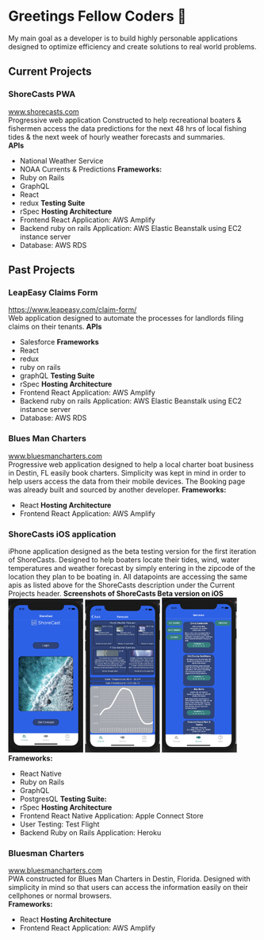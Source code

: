 # Greetings Fellow Coders 👋
My main goal as a developer is to build highly personable applications designed to optimize efficiency and create solutions to real world problems. </br>
## Current Projects 
### ShoreCasts PWA 
www.shorecasts.com </br>
Progressive web application Constructed to help recreational boaters & fishermen access the data predictions for the next 48 hrs of local fishing tides & the next week of hourly weather forecasts and summaries.</br>
**APIs**
- National Weather Service
- NOAA Currents & Predictions
**Frameworks:** </br>
- Ruby on Rails
- GraphQL
- React
- redux
**Testing Suite** </br>
- rSpec
**Hosting Architecture** </br>
- Frontend React Application: AWS Amplify
- Backend ruby on rails Application: AWS Elastic Beanstalk using EC2 instance server
- Database: AWS RDS
## Past Projects
### LeapEasy Claims Form
https://www.leapeasy.com/claim-form/ </br>
Web application designed to automate the processes for landlords filing claims on their tenants.
**APIs**
- Salesforce
**Frameworks**
- React
- redux
- ruby on rails
- graphQL
**Testing Suite**
- rSpec
**Hosting Architecture**
- Frontend React Application: AWS Amplify
- Backend ruby on rails Application: AWS Elastic Beanstalk using EC2 instance server
- Database: AWS RDS

### Blues Man Charters
www.bluesmancharters.com </br>
Progressive web application designed to help a local charter boat business in Destin, FL easily book charters. Simplicity was kept in mind in order to help users access the data from their mobile devices. The Booking page was already built and sourced by another developer. 
**Frameworks:**
- React 
**Hosting Architecture**
- Frontend React Application: AWS Amplify
### ShoreCasts iOS application</br>
iPhone application designed as the beta testing version for the first iteration of ShoreCasts. Designed to help boaters locate their tides, wind, water temperatures and weather forecast by simply entering in the zipcode of the location they plan to be boating in. All datapoints are accessing the same apis as listed above for the ShoreCasts description under the Current Projects header.
**Screenshots of ShoreCasts Beta version on iOS** </br>
<img src="/Screen Shot 2021-06-21 at 4.19.07 PM.png" width=30% height=30%>
<img src="/Screen Shot 2021-06-21 at 4.20.32 PM.png" width=30% height=30%>
<img src="/Screen Shot 2021-06-21 at 4.21.12 PM.png" width=30% height=30%>
</br>
**Frameworks:**
- React Native
- Ruby on Rails
- GraphQL
- PostgresQL
**Testing Suite:**
- rSpec
**Hosting Architecture**
- Frontend React Native Application: Apple Connect Store
- User Testing: Test Flight
- Backend Ruby on Rails Application: Heroku

### Bluesman Charters </br>
www.bluesmancharters.com </br>
PWA constructed for Blues Man Charters in Destin, Florida. Designed with simplicity in mind so that users can access the information easily on their cellphones or normal browsers. </br>
**Frameworks:** </br>
- React
**Hosting Architecture** </br>
- Frontend React Application: AWS Amplify


       
                  

